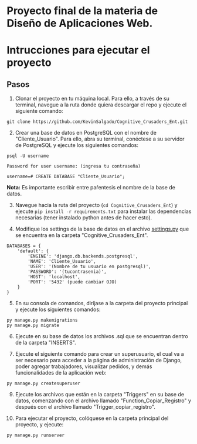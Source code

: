 # **Proyecto final de la materia de Diseño de Aplicaciones Web.**
# Intrucciones para ejecutar el proyecto

## **Pasos**
1. Clonar el proyecto en tu máquina local. Para ello, a través de su terminal, navegue a la ruta donde quiera descargar el repo y ejecute el siguiente comando:

```
git clone https://github.com/KevinSalgado/Cognitive_Crusaders_Ent.git
```

2. Crear una base de datos en PostgreSQL con el nombre de "Cliente_Usuario".
Para ello, abra su terminal, conéctese a su servidor de PostgreSQL
y ejecute los siguientes comandos:

```
psql -U username

Password for user username: (ingresa tu contraseña)

username=# CREATE DATABASE "Cliente_Usuario";
```

**Nota:** Es importante escribir entre paŕentesis el nombre de la base de datos.


3. Navegue hacia la ruta del proyecto (`cd Cognitive_Crusaders_Ent`) y ejecute `pip install -r requirements.txt` para instalar las dependencias necesarias (tener instalado python antes de hacer esto).

4. Modifique los settings de la base de datos en el archivo [settings.py](Cognitive_Crusaders_Ent/Cognitive_Crusaders_Ent/settings.py) que se encuentra en la carpeta "Cognitive_Crusaders_Ent".

```
DATABASES = {
    'default': {
        'ENGINE': 'django.db.backends.postgresql',
        'NAME': 'Cliente_Usuario',
        'USER': '(Nombre de tu usuario en postgresql)',
        'PASSWORD': '(tucontrasenia)',
        'HOST': 'localhost',
        'PORT': '5432' (puede cambiar OJO)
    }
}
```

5. En su consola de comandos, diríjase a la carpeta del proyecto principal y ejecute los siguientes comandos:
```
py manage.py makemigrations
py manage.py migrate
```

6. Ejecute en su base de datos los archivos .sql que se encuentran dentro de la carpeta "INSERTS".

7. Ejecute el siguiente comando para crear un superusuario, el cual va a ser necesario para acceder a la página de administración de Django, poder agregar trabajadores, visualizar pedidos, y demás funcionalidades de la aplicación web:
```
py manage.py createsuperuser
```

9. Ejecute los archivos que están en la carpeta "Triggers" en su base de datos, comenzando con el archivo llamado "Function_Copiar_Registro" y después con el archivo llamado "Trigger_copiar_registro".

10. Para ejecutar el proyecto, colóquese en la carpeta principal del proyecto, y ejecute:
```
py manage.py runserver
```